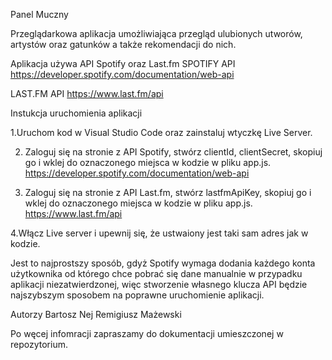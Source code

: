 Panel Muczny

Przeglądarkowa aplikacja umożliwiająca przegląd ulubionych utworów, artystów oraz gatunków a także rekomendacji do nich.

Aplikacja używa API Spotify oraz Last.fm
SPOTIFY API 
https://developer.spotify.com/documentation/web-api 
 
LAST.FM API 
https://www.last.fm/api 

Instukcja uruchomienia aplikacji

1.Uruchom kod w Visual Studio Code oraz zainstaluj wtyczkę Live Server.

2. Zaloguj się na stronie z API Spotify, stwórz clientId, clientSecret, skopiuj go i wklej do oznaczonego miejsca w kodzie w pliku app.js.
https://developer.spotify.com/documentation/web-api

3. Zaloguj się na stronie z API Last.fm, stwórz lastfmApiKey, skopiuj go i wklej do oznaczonego miejsca w kodzie w pliku app.js.
https://www.last.fm/api

4.Włącz Live server i upewnij się, że ustwaiony jest taki sam adres jak w kodzie.

Jest to najprostszy sposób, gdyż Spotify wymaga dodania każdego konta użytkownika od którego chce pobrać się dane manualnie w przypadku aplikacji
niezatwierdzonej, więc stworzenie własnego klucza API będzie najszybszym sposobem na poprawne uruchomienie aplikacji.

Autorzy
Bartosz Nej
Remigiusz Mażewski

Po węcej infomracji zapraszamy do dokumentacji umieszczonej w repozytorium.
